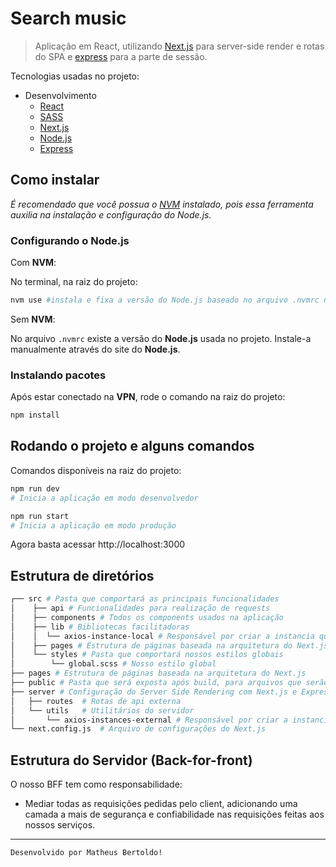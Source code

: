 # Search music

> Aplicação em React, utilizando [Next.js](https://nextjs.org/) para server-side render e rotas do SPA e [express](http://expressjs.com/) para a parte de sessão.

Tecnologias usadas no projeto:

- Desenvolvimento
  - [React](https://pt-br.reactjs.org/)
  - [SASS](https://sass-lang.com/)
  - [Next.js](https://nextjs.org/)
  - [Node.js](https://nodejs.org/en/)
  - [Express](https://expressjs.com/pt-br/)

## Como instalar

_É recomendado que você possua o [NVM](https://github.com/nvm-sh/nvm) instalado, pois essa ferramenta auxilia na instalação e configuração do Node.js._

### Configurando o Node.js

Com **NVM**:

No terminal, na raiz do projeto:

```bash
nvm use #instala e fixa a versão do Node.js baseado no arquivo .nvmrc na raiz do projeto
```

Sem **NVM**:

No arquivo `.nvmrc` existe a versão do **Node.js** usada no projeto. Instale-a manualmente através do site do **Node.js**.

### Instalando pacotes

Após estar conectado na **VPN**, rode o comando na raiz do projeto:

```bash
npm install
```

## Rodando o projeto e alguns comandos

Comandos disponíveis na raiz do projeto:

```bash
npm run dev
# Inicia a aplicação em modo desenvolvedor
```

```bash
npm run start
# Inicia a aplicação em modo produção
```

Agora basta acessar
http://localhost:3000

## Estrutura de diretórios

```bash
┌── src	# Pasta que comportará as principais funcionalidades
│    ├── api # Funcionalidades para realização de requests
│    ├── components	# Todos os components usados na aplicação
│    ├── lib # Bibliotecas facilitadoras
│    │  └── axios-instance-local # Responsável por criar a instancia que fará as requests internas
│    ├── pages # Estrutura de páginas baseada na arquitetura do Next.js
│    └── styles # Pasta que comportará nossos estilos globais
│        └── global.scss # Nosso estilo global
├── pages # Estrutura de páginas baseada na arquitetura do Next.js
├── public # Pasta que será exposta após build, para arquivos que serão exportáveis
├── server # Configuração do Server Side Rendering com Next.js e Express
│   ├── routes	# Rotas de api externa
│	└── utils	# Utilitários do servidor
│       └── axios-instances-external # Responsável por criar a instancia que fará as requests externas
└── next.config.js	# Arquivo de configurações do Next.js
```

## Estrutura do Servidor (Back-for-front)

O nosso BFF tem como responsabilidade:

- Mediar todas as requisições pedidas pelo client, adicionando uma camada a mais de segurança e confiabilidade nas requisições feitas aos nossos serviços.

---

`Desenvolvido por Matheus Bertoldo!`
